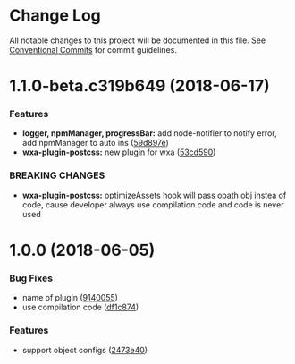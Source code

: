 # Change Log

All notable changes to this project will be documented in this file.
See [Conventional Commits](https://conventionalcommits.org) for commit guidelines.

<a name="1.1.0-beta.c319b649"></a>
# 1.1.0-beta.c319b649 (2018-06-17)


### Features

* **logger, npmManager, progressBar:** add node-notifier to notify error, add npmManager to auto ins ([59d897e](https://github.com/Genuifx/wxa/commit/59d897e))
* **wxa-plugin-postcss:** new plugin for wxa ([53cd590](https://github.com/Genuifx/wxa/commit/53cd590))


### BREAKING CHANGES

* **wxa-plugin-postcss:** optimizeAssets hook will pass opath obj instea of code, cause developer always use
compilation.code and code is never used



<a name="1.0.0"></a>
# 1.0.0 (2018-06-05)


### Bug Fixes

* name of plugin ([9140055](https://github.com/Genuifx/wxa/commit/9140055))
* use compilation code ([df1c874](https://github.com/Genuifx/wxa/commit/df1c874))


### Features

* support object configs ([2473e40](https://github.com/Genuifx/wxa/commit/2473e40))
